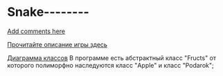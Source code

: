 Snake--------
=============
[Add comments here](https://github.com/Alexandr17/Snake--------/issues/1)

[Прочитайте описание игры здесь](https://github.com/Alexandr17/Snake--------/wiki/%D0%9E%D0%BF%D0%B8%D1%81%D0%B0%D0%BD%D0%B8%D0%B5-%D1%82%D1%80%D0%B5%D0%B1%D0%BE%D0%B2%D0%B0%D0%BD%D0%B8%D0%B9-%D0%BA-%D0%B8%D0%B3%D1%80%D0%B5-%E2%80%9C%D0%97%D0%BC%D0%B5%D0%B9%D0%BA%D0%B0%E2%80%9D)

[Диаграмма классов](http://hostingkartinok.com/show-image.php?id=ded9a4718ed83f16e4e95a957cae8d00)
В программе есть абстрактный класс "Fructs" от которого полиморфно наследуются класс "Apple" и класс "Podarok";
